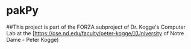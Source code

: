 # pakPy

##This project is part of the FORZA subproject of Dr. Kogge's Computer Lab at the [https://cse.nd.edu/faculty/peter-kogge/](University of Notre Dame - Peter Kogge)
